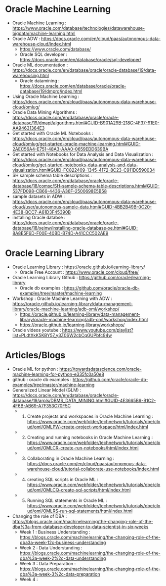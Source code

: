 # Oracle Machine Learning
- Oracle Machine Learning : https://www.oracle.com/database/technologies/datawarehouse-bigdata/machine-learning.html
- Oracle ADW : https://docs.oracle.com/en/cloud/paas/autonomous-data-warehouse-cloud/index.html
  - https://www.oracle.com/database/
  - Oracle SQL developer : https://docs.oracle.com/en/database/oracle/sql-developer/
- Oracle ML documentation : https://docs.oracle.com/en/database/oracle/oracle-database/19/data-warehousing.html
  - Oracle datamining : https://docs.oracle.com/en/database/oracle/oracle-database/19/dmprg/index.html
- Using Oracle Machine Learning : https://docs.oracle.com/en/cloud/paas/autonomous-data-warehouse-cloud/omlug/
- Oracle Data Mining Algorithms : https://docs.oracle.com/en/database/oracle/oracle-database/19/dmapi/algorithms.html#GUID-B901A29B-218C-4F37-91E0-AA94631364E3
- Get started with Oracle ML Notebooks : https://docs.oracle.com/en/cloud/paas/autonomous-data-warehouse-cloud/omlug/get-started-oracle-machine-learning.html#GUID-2AEC56A4-E751-48A3-AAA0-0659EDD639BA
- Get started with Notebooks for Data Analysis and Data Visualization : https://docs.oracle.com/en/cloud/paas/autonomous-data-warehouse-cloud/omlug/get-started-notebooks-data-analysis-and-data-visualization.html#GUID-FC822409-1345-4172-8C23-C911D0590034
- SH sample schema table descriptions : https://docs.oracle.com/en/database/oracle/oracle-database/18/comsc/SH-sample-schema-table-descriptions.html#GUID-537FD098-CB66-4436-A36F-2500698E5B58
- sample datasets in ADW : https://docs.oracle.com/en/cloud/paas/autonomous-data-warehouse-cloud/user/autonomous-sample-data.html#GUID-4BB2B49B-0C20-4E38-BCC7-A61D3F45390B
- installing Oracle databse : https://docs.oracle.com/en/database/oracle/oracle-database/18/xeinw/installing-oracle-database-xe.html#GUID-8A8E5F6D-F00E-40BD-B74D-A41CCC502AE9

# Oracle Learning Library
- Oracle Learning Library : https://oracle.github.io/learning-library/
  - Oracle Free Account : https://www.oracle.com/cloud/free/
- Oracle Learning Library Github : https://github.com/oracle/learning-library
  - Oracle db examples : https://github.com/oracle/oracle-db-examples/tree/master/machine-learning
- Workshop : Oracle Machine Learning with ADW : https://oracle.github.io/learning-library/data-management-library/oracle-machine-learning/adb-oml/workshop/
  - https://oracle.github.io/learning-library/data-management-library/oracle-machine-learning/adb-oml/workshop/index.html
  - https://oracle.github.io/learning-library/workshops/
- Oracle videos youtube : https://www.youtube.com/playlist?list=PLdtXkK5KBY57_y3Z0SW2cbCqGUPbfc94w

# Articles/Blogs
- Oracle ML for python : https://towardsdatascience.com/oracle-machine-learning-for-python-e335fc0a50e8
- github : oracle db examples : https://github.com/oracle/oracle-db-examples/tree/master/machine-learning
- Generalized Linear Model (GLM) : https://docs.oracle.com/en/database/oracle/oracle-database/19/arpls/DBMS_DATA_MINING.html#GUID-4E3665B9-B1C2-4F6B-AB69-A7F353C70F5C
  - 1. Create projects and workspaces in Oracle Machine Learning : https://www.oracle.com/webfolder/technetwork/tutorials/obe/cloud/oml/OMLPW-create-project-workspace/html/index.html
  - 2. Creating and running notebooks in Oracle Machine Learning : https://www.oracle.com/webfolder/technetwork/tutorials/obe/cloud/oml/OMLCR-create-run-notebooks/html/index.html
  - 3. Collaborating in Oracle Machine Learning : https://docs.oracle.com/en/cloud/paas/autonomous-data-warehouse-cloud/tutorial-collaborate-use-notebooks/index.html
  - 4. creating SQL scripts in Oracle ML : https://www.oracle.com/webfolder/technetwork/tutorials/obe/cloud/oml/OMLCQ-create-sql-scripts/html/index.html
  - 5. Running SQL statements in Oracle ML : https://www.oracle.com/webfolder/technetwork/tutorials/obe/cloud/oml/OMLRS-run-sql-statements/html/index.html
- Changing the role of DBA : https://blogs.oracle.com/machinelearning/the-changing-role-of-the-dba%3a-from-database-developer-to-data-scientist-in-six-weeks
  - Week 1 : Business Understanding : https://blogs.oracle.com/machinelearning/the-changing-role-of-the-dba3a-week-12c-business-understanding
  - Week 2 : Data Understanding : https://blogs.oracle.com/machinelearning/the-changing-role-of-the-dba%3a-week-2%2c-data-understanding
  - Week 3 : Data Preparation : https://blogs.oracle.com/machinelearning/the-changing-role-of-the-dba%3a-week-3%2c-data-preparation
  - Week 4 : 
  
  

